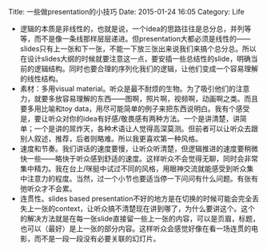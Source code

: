 Title: 一些做presentation的小技巧
Date: 2015-01-24 16:05
Category: Life

* 逻辑的本质是非线性的，也就是说，一个idea的思路往往是总分总，并列等等，而不是像一条线那样层层递进。但presentation大都必须是线性的——slides只有上一张和下一张，不能一下放三张出来说我们来搞个总分总。所以在设计slides大纲的时候就要注意这一点，要安插一些总结性的slide，明确当前的逻辑结构。同时也要合理的序列化我们的逻辑，让他们变成一个容易理解的线性结构。
* 素材：多用visual material。听众是最不耐烦的生物。为了吸引他们的注意力，就要多放容易理解的东西——图啊，照片啊，视频啊，动画啊之类。而且要多用比喻和toy data，用尽可能简单的例子来把东西说明白。我有个感受是，要让听众对你的idea有好感/敬畏感有两种方法。一个是讲清楚，讲简单；一个是讲的屌炸天，各种术语让人觉得高深莫测。但前者可以让听众去跟别人叙述，推荐，后者则略难。所以我更喜欢第一种风格。
* 速度和节奏。我们讲话的速度要慢，让听众听清楚，但逻辑推进的速度要稍微快一些——略快于听众感到舒适的速度。这样听众不会觉得无聊，同时会非常集中精力。我在台上/咪挺中试过不同的风格，用眼神交流就能感受到听众集中注意力的程度。当然，过一个小节也要适当停一下问问有什么问题。有张有弛听众才不会累。
* 连贯性。slides based presentation不好的地方是在切换的时候可能会完全丢失上一张的context，让听众搞不清楚现在讲到哪了，为什么要讲这个。这个的解决方法就是在每一张slide直接留一些上一张的内容，可以是页眉，标题，也可以（最好）是上一张的部分内容。这样听众会感觉好像在看一场连贯的电影，而不是一段一段没有必要关联的幻灯片。
